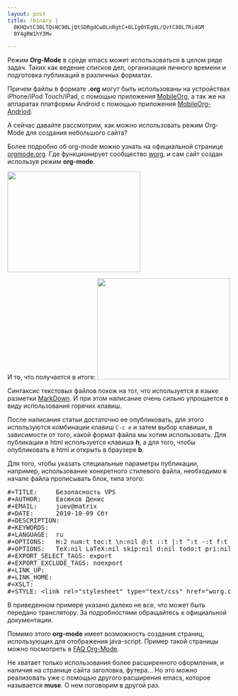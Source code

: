 ```yaml
--- 
layout: post
title: !binary |
  0KHQvtC30LTQsNC90LjQtSDRgdCw0LnRgtC+0LIg0YEg0L/QvtC80L7RidGM
  0Y4gRW1hY3M=

---
```

<p> 
Режим <b>Org-Mode</b> в среде emacs может использоваться в целом ряде задач. Таких как ведение списков дел, организация личного времени и подготовка публикаций в различных форматах.
</p> 
<p> 
Причем файлы в формате <b>.org</b> могут быть использованы на устройствах iPhone/iPod Touch/iPad, с помощью приложения <a href="http://mobileorg.ncogni.to/">MobileOrg</a>, а так же на аппаратах платформы Android с помощью приложения <a href="http://wiki.github.com/matburt/mobileorg-android/">MobileOrg-Andriod</a>. 
</p> 
<p> 
А сейчас давайте рассмотрим, как можно использовать режим Org-Mode для создания небольшого сайта?
</p> 

<!--more--> 

<p> 
Более подробно об org-mode можно узнать на официальной странице <a href="http://orgmode.org/">orgmode.org</a>. Где функционирует сообщество <a href="http://orgmode.org/worg/">worg</a>, и сам сайт создан используя режим <b>org-mode</b>.
</p> 
<p> 
<a href="http://static.juev.ru/2010/10/org-mode.png"><img src="http://static.juev.ru/2010/10/org-mode-300x227.png" alt="" title="org-mode" width="300" height="227" class="aligncenter size-medium wp-image-1234" /></a>
</p> 
И то, что получается в итоге:
<a href="http://static.juev.ru/2010/10/org-mode-Chromium.png"><img src="http://static.juev.ru/2010/10/org-mode-Chromium-300x228.png" alt="" title="org-mode-Chromium" width="300" height="228" class="aligncenter size-medium wp-image-1235" /></a>
<p> 
Синтаксис текстовых файлов похож на тот, что используется в языке разметки <a href="http://ru.wikipedia.org/wiki/Markdown">MarkDown</a>. И при этом написание очень сильно упрощается в виду использования горячих клавиш.
</p> 
<p> 
После написания статьи достаточно ее опубликовать, для этого используются комбинации клавиш <code>С-c e</code> и затем выбор клавиши, в зависимости от того, какой формат файла мы хотим использовать. Для публикации в html используется клавиша <b>h</b>, а для того, чтобы опубликовать в html и открыть в браузере <b>b</b>.
</p> 
<p> 
Для того, чтобы указать специальные параметры публикации, например, использование конкретного стилевого файла,
необходимо в начале файла прописывать блок, типа этого:
</p> 
 <pre class="example">#+TITLE:     Безопасность VPS
#+AUTHOR:    Евсюков Денис
#+EMAIL:     juev@matrix
#+DATE:      2010-10-09 Сбт
#+DESCRIPTION: 
#+KEYWORDS: 
#+LANGUAGE:  ru
#+OPTIONS:   H:2 num:t toc:t \n:nil @:t ::t |:t ^:t -:t f:t *:t &lt;:t
#+OPTIONS:   TeX:nil LaTeX:nil skip:nil d:nil todo:t pri:nil tags:not-in-toc
#+EXPORT_SELECT_TAGS: export
#+EXPORT_EXCLUDE_TAGS: noexport
#+LINK_UP:   
#+LINK_HOME: 
#+XSLT: 
#+STYLE: &lt;link rel="stylesheet" type="text/css" href="worg.css" /&gt;
</pre> 
 <p> 
В приведенном примере указано далеко не все, что может быть передано транслятору. За подробностями обращайтесь к
официальной документации.
</p> 
<p> 
Помимо этого <b>org-mode</b> имеет возможность создания страниц, использующих для отображения java-script. Пример такой страницы можно посмотреть в <a href="http://orgmode.org/worg/org-faq.php">FAQ Org-Mode</a>.
</p> 
<p> 
Не хватает только использования более расширенного оформления, и наличия на странице сайта заголовка, футера&hellip; Но это можно реализовать уже с помощью другого расширения emacs, которое называется <b>muse</b>. О нем поговорим в другой раз.
</p> 
